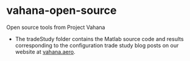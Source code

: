 # vahana-open-source
Open source tools from Project Vahana

* The tradeStudy folder contains the Matlab source code and results corresponding to the configuration trade study blog posts on our website at [vahana.aero](https://vahana.aero).
